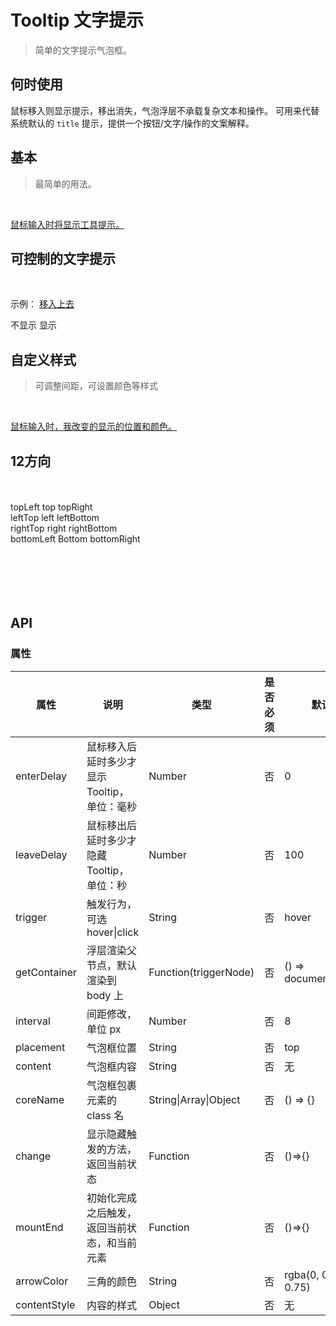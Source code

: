 # Tooltip 文字提示
> 简单的文字提示气泡框。

## 何时使用

鼠标移入则显示提示，移出消失，气泡浮层不承载复杂文本和操作。
可用来代替系统默认的 `title` 提示，提供一个按钮/文字/操作的文案解释。

## 基本
>最简单的用法。

<br>
<p>
  <w-tooltip content="文字提示"><a href="javascript:;">鼠标输入时将显示工具提示。</a></w-tooltip>
</p>

## 可控制的文字提示

<br>
<p>
  示例： <w-tooltip content="文字提示" v-model="oneStatus"><a href="javascript:;">移入上去</a></w-tooltip>
</p>

<p>
  <w-switch v-model="oneStatus">
    <span slot="open">不显示</span>
    <span slot="close">显示</span>
  </w-switch>
</p>

## 自定义样式

> 可调整间距，可设置颜色等样式

<br>
<p>
  <w-tooltip :interval="16" content="文字提示" arrowColor="rgba(255, 255, 0, 0.4)" :contentStyle="{['background-color']: 'rgba(255, 255, 0, 0.2)', color: 'rgba(255, 0, 255, 0.2)'}"><a href="javascript:;">鼠标输入时，我改变的显示的位置和颜色。</a></w-tooltip>
</p>

## 12方向

<br>
<br>

<div class="demo">
  <div class="demo-popover-top">
    <w-tooltip coreName="demo-popover-core" placement="topLeft" content="文字提示">
      <w-button prefix="demo-tooltip">topLeft</w-button>
    </w-tooltip>
    <w-tooltip coreName="demo-popover-core" content="文字提示">
      <w-button prefix="demo-tooltip">top</w-button>
    </w-tooltip>
    <w-tooltip coreName="demo-popover-core" placement="topRight" content="文字提示">
      <w-button prefix="demo-tooltip">topRight</w-button>
    </w-tooltip>
  </div>
  <div class="demo-popover-left">
    <w-tooltip coreName="demo-popover-core" placement="leftTop" content="文字提示">
      <w-button prefix="demo-tooltip">leftTop</w-button>
    </w-tooltip>
    <w-tooltip coreName="demo-popover-core" placement="left" content="文字提示">
      <w-button prefix="demo-tooltip">left</w-button>
    </w-tooltip>
    <w-tooltip coreName="demo-popover-core" placement="leftBottom" content="文字提示">
      <w-button prefix="demo-tooltip">leftBottom</w-button>
    </w-tooltip>
  </div>
  <div class="demo-popover-right">
    <w-tooltip coreName="demo-popover-core" placement="rightTop" content="文字提示">
      <w-button prefix="demo-tooltip">rightTop</w-button>
    </w-tooltip>
    <w-tooltip coreName="demo-popover-core" placement="right" content="文字提示">
      <w-button prefix="demo-tooltip">right</w-button>
    </w-tooltip>
    <w-tooltip coreName="demo-popover-core" placement="rightBottom" content="文字提示">
      <w-button prefix="demo-tooltip">rightBottom</w-button>
    </w-tooltip>
  </div>
  <div class="demo-popover-bottom">
    <w-tooltip coreName="demo-popover-core" placement="bottomLeft" content="文字提示">
      <w-button prefix="demo-tooltip">bottomLeft</w-button>
    </w-tooltip>
    <w-tooltip coreName="demo-popover-core" placement="bottom" content="文字提示">
      <w-button prefix="demo-tooltip">Bottom</w-button>
    </w-tooltip>
    <w-tooltip coreName="demo-popover-core" placement="bottomRight" content="文字提示">
      <w-button prefix="demo-tooltip">bottomRight</w-button>
    </w-tooltip>
  </div>
</div>

<br>
<br>
<br>
<br>
<br>

## API

### 属性

|属性|说明|类型|是否必须|默认|
|---|---|----|-------|---|
|enterDelay|鼠标移入后延时多少才显示 Tooltip，单位：毫秒|Number|否|0|
|leaveDelay|鼠标移出后延时多少才隐藏 Tooltip，单位：秒|Number|否|100|
|trigger|触发行为，可选 hover\|click|String|否|hover|
|getContainer|浮层渲染父节点，默认渲染到 body 上|Function(triggerNode)|否|() => document.body|
|interval|间距修改，单位 px|Number|否|8|
|placement|气泡框位置|String|否|top|
|content|气泡框内容|String|否|无|
|coreName|气泡框包裹元素的 class 名|String\|Array\|Object|否|() => {}|
|change|显示隐藏触发的方法，返回当前状态|Function|否|()=>{}|
|mountEnd|初始化完成之后触发，返回当前状态，和当前元素|Function|否|()=>{}|
|arrowColor|三角的颜色|String|否|rgba(0, 0, 0, 0.75)|
|contentStyle|内容的样式|Object|否|无|

<script>
import WIcon from '../water/icon/Icon';
import WSwitch from '../water/switch/Switch';
import WButton from '../water/button/Button';
import WTooltip from '../water/tooltip/core';

export default {
  data() {
    return {
      sizeStatus: 0,
      oneStatus: false,
      groupConfig: ['small', '', 'large',],}
    },
  components: {
    WTooltip,
    WButton,
    WIcon,
    WSwitch,
  },
  methods: {
    changeOneStatus() {
      this.oneStatus = !this.oneStatus;
    },
  },
};
</script>
<style lang="scss">
@import '../water/icon/style/icon.scss';
@import '../water/button/style/button.scss';
@import '../water/switch/style/switch.scss';
@import '../water/tooltip/style/tooltip.scss';
</style>
